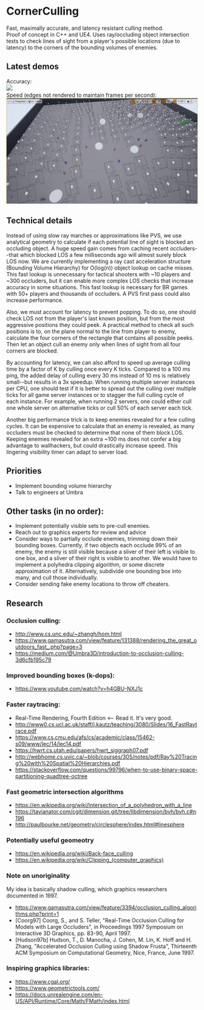 # CornerCulling
Fast, maximally accurate, and latency resistant culling method.  
Proof of concept in C++ and UE4.
Uses ray/occluding object intersection tests to check lines of sight from a player's possible locations (due to latency) to the corners of the bounding volumes of enemies.

## Latest demos
Accuracy:  
![](DemoAccuracy.gif)  
Speed (edges not rendered to maintain frames per second):  
![](DemoSpeed.gif)  

## Technical details

Instead of using slow ray marches or approximations like PVS, we use analytical geometry to calculate if each potential line of sight is blocked an occluding object. A huge speed gain comes from caching recent occluders--that which blocked LOS a few milliseconds ago will almost surely block LOS now. We are currently implementing a ray cast acceleration structure (Bounding Volume Hierarchy) for O(log(n)) object lookup on cache misses. This fast lookup is unnecessary for tactical shooters with ~10 players and ~300 occluders, but it can enable more complex LOS checks that increase accuracy in some situations. This fast lookup is necessary for BR games with 50+ players and thousands of occluders. A PVS first pass could also increase performance.  

Also, we must account for latency to prevent popping. To do so, one should check LOS not from the player's last known position, but from the most aggressive positions they could peek. A practical method to check all such positions is to, on the plane normal to the line from player to enemy, calculate the four corners of the rectangle that contains all possible peeks. Then let an object cull an enemy only when lines of sight from all four corners are blocked.  

By accounting for latency, we can also afford to speed up average culling time by a factor of K by culling once every K ticks. Compared to a 100 ms ping, the added delay of culling every 30 ms instead of 10 ms is relatively small--but results in a 3x speedup. When running multiple server instances per CPU, one should test if it is better to spread out the culling over multiple ticks for all game server instances or to stagger the full culling cycle of each instance. For example, when running 2 servers, one could either cull one whole server on alternative ticks or cull 50% of each server each tick.  

Another big performance trick is to keep enemies revealed for a few culling cycles. It can be expensive to calculate that an enemy is revealed, as many occluders must be checked to determine that none of them block LOS. Keeping enemies revealed for an extra ~100 ms does not confer a big advantage to wallhackers, but could drastically increase speed. This lingering visibility timer can adapt to server load.

## Priorities
- Implement bounding volume hierarchy
- Talk to engineers at Umbra

## Other tasks (in no order):
- Implement potentially visible sets to pre-cull enemies.
- Reach out to graphics experts for review and advice
- Consider ways to partially occlude enemies, trimming down their bounding boxes.
  Currently, if two objects each occlude 99% of an enemy, the enemy is still visible because a sliver
  of their left is visible to one box, and a sliver of their right is visible to another.
  We would have to implement a polyhedra clipping algorithm, or some discrete approximation of it.
  Alternatively, subdivide one bounding box into many, and cull those individually.
- Consider sending fake enemy locations to throw off cheaters.

## Research

### Occlusion culling:  
- http://www.cs.unc.edu/~zhangh/hom.html  
- https://www.gamasutra.com/view/feature/131388/rendering_the_great_outdoors_fast_.php?page=3  
- https://medium.com/@Umbra3D/introduction-to-occlusion-culling-3d6cfb195c79  

### Improved bounding boxes (k-dops):  
- https://www.youtube.com/watch?v=h4GBU-NXJ1c  

### Faster raytracing:  
- Real-Time Rendering, Fourth Edition  <-- Read it. It's very good.
- http://www0.cs.ucl.ac.uk/staff/j.kautz/teaching/3080/Slides/16_FastRaytrace.pdf
- https://www.cs.cmu.edu/afs/cs/academic/class/15462-s09/www/lec/14/lec14.pdf
- https://hwrt.cs.utah.edu/papers/hwrt_siggraph07.pdf
- http://webhome.cs.uvic.ca/~blob/courses/305/notes/pdf/Ray%20Tracing%20with%20Spatial%20Hierarchies.pdf
- https://stackoverflow.com/questions/99796/when-to-use-binary-space-partitioning-quadtree-octree

### Fast geometric intersection algorithms
- https://en.wikipedia.org/wiki/Intersection_of_a_polyhedron_with_a_line
- https://tavianator.com/cgit/dimension.git/tree/libdimension/bvh/bvh.c#n196
- http://paulbourke.net/geometry/circlesphere/index.html#linesphere
 
### Potentially useful geomeotry
- https://en.wikipedia.org/wiki/Back-face_culling
- https://en.wikipedia.org/wiki/Clipping_(computer_graphics)

### Note on unoriginality
My idea is basically shadow culling, which graphics researchers documented in 1997.  
- https://www.gamasutra.com/view/feature/3394/occlusion_culling_algorithms.php?print=1  
- [Coorg97] Coorg, S., and S. Teller, "Real-Time Occlusion Culling for Models with Large Occluders", in Proceedings 1997 Symposium on Interactive 3D Graphics, pp. 83-90, April 1997.  
- [Hudson97b] Hudson, T., D. Manocha, J. Cohen, M. Lin, K. Hoff and H. Zhang, "Accelerated Occlusion Culling using Shadow Frusta", Thirteenth ACM Symposium on Computational Geometry, Nice, France, June 1997.  

### Inspiring graphics libraries:  
- https://www.cgal.org/  
- https://www.geometrictools.com/  
- https://docs.unrealengine.com/en-US/API/Runtime/Core/Math/FMath/index.html  
